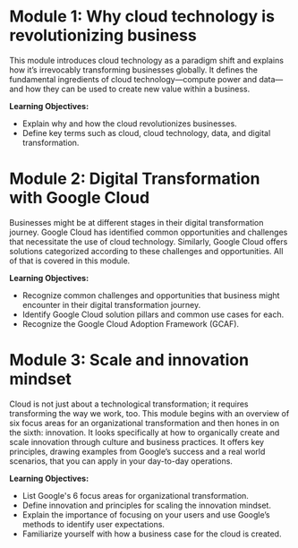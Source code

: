 # Module 1: Why cloud technology is revolutionizing business
This module introduces cloud technology as a paradigm shift and explains how it’s irrevocably transforming businesses globally. It defines the fundamental ingredients of cloud technology—compute power and data—and how they can be used to create new value within a business.

**Learning Objectives:**
- Explain why and how the cloud revolutionizes businesses.
- Define key terms such as cloud, cloud technology, data, and digital transformation.

# Module 2: Digital Transformation with Google Cloud
Businesses might be at different stages in their digital transformation journey. Google Cloud has identified common opportunities and challenges that necessitate the use of cloud technology. Similarly, Google Cloud offers solutions categorized according to these challenges and opportunities. All of that is covered in this module.

**Learning Objectives:**
- Recognize common challenges and opportunities that business might encounter in their digital transformation journey.
- Identify Google Cloud solution pillars and common use cases for each.
- Recognize the Google Cloud Adoption Framework (GCAF).

# Module 3: Scale and innovation mindset
Cloud is not just about a technological transformation; it requires transforming the way we work, too. This module begins with an overview of six focus areas for an organizational transformation and then hones in on the sixth: innovation. It looks specifically at how to organically create and scale innovation through culture and business practices. It offers key principles, drawing examples from Google’s success and a real world scenarios, that you can apply in your day-to-day operations.

**Learning Objectives:**  
- List Google's 6 focus areas for organizational transformation.
- Define innovation and principles for scaling the innovation mindset.
- Explain the importance of focusing on your users and use Google’s methods to identify user expectations.
- Familiarize yourself with how a business case for the cloud is created.
